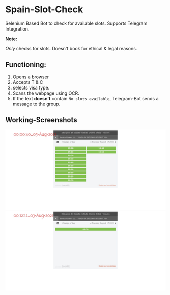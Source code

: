 # Spain-Slot-Check

Selenium Based Bot to check for available slots. Supports Telegram Integration.

__Note:__

*Only* checks for slots. Doesn't book for ethical & legal reasons.

## Functioning:

1. Opens a browser
2. Accepts T & C
3. selects visa type.
4. Scans the webpage using OCR.
5. If the text **doesn't** contain `No slots available`, Telegram-Bot sends a message to the group.

## Working-Screenshots

![](images/wkng1.jpeg)
![](images/wkng2.jpeg)